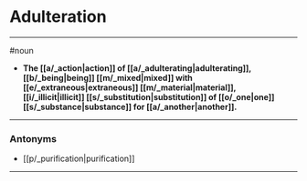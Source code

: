 # Adulteration
---
#noun
- **The [[a/_action|action]] of [[a/_adulterating|adulterating]], [[b/_being|being]] [[m/_mixed|mixed]] with [[e/_extraneous|extraneous]] [[m/_material|material]], [[i/_illicit|illicit]] [[s/_substitution|substitution]] of [[o/_one|one]] [[s/_substance|substance]] for [[a/_another|another]].**
---
### Antonyms
- [[p/_purification|purification]]
---

